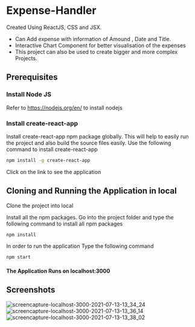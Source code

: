# Expense-Handler
Created Using ReactJS, CSS and JSX.
* Can Add expense with information of Amound , Date and Title.
* Interactive Chart Component for better visualisation of the expenses
* This project can also be used to create bigger and more complex Projects.


## Prerequisites

### Install Node JS ###
Refer to <https://nodejs.org/en/> to install nodejs

### Install create-react-app ###
Install create-react-app npm package globally. This will help to easily run the project and also build the source files easily. Use the following command to install create-react-app

```bash
npm install -g create-react-app
```


Click on the link to see the application

## Cloning and Running the Application in local ##
Clone the project into local

Install all the npm packages. Go into the project folder and type the following command to install all npm packages

```bash
npm install
```
In order to run the application Type the following command

```bash
npm start
```
#### The Application Runs on localhost:3000 ####

## Screenshots ##



![screencapture-localhost-3000-2021-07-13-13_34_24](https://user-images.githubusercontent.com/51152041/125418662-d66326c4-a751-4c2a-9fea-37f2d1252a5e.png)
![screencapture-localhost-3000-2021-07-13-13_36_14](https://user-images.githubusercontent.com/51152041/125418685-80c104dd-1ba9-422a-a661-96719d7d9bd5.png)
![screencapture-localhost-3000-2021-07-13-13_38_02](https://user-images.githubusercontent.com/51152041/125418692-b2648b50-c1a5-4fdd-8992-5d4ea9a09c34.png)
